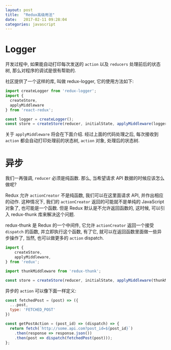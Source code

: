 ```yaml
---
layout: post
title:  "Redux高级用法"
date:   2017-02-11 09:28:04
categories: javascript
---
```


# Logger

开发过程中, 如果能自动打印每次发送的 `action` 以及 `reducers`
处理前后的状态树, 那么对程序的调试是很有帮助的.

社区提供了一个这样的库, 叫做 redux-logger, 它的使用方法如下:

```javascript
import createLogger from 'redux-logger';
import {
  createStore,
  applyMiddleware
} from 'react-redux';

const logger = createLogger();
const store = createStore(reducer, initialState, applyMiddleware(logger));
```

关于 `applyMiddleware` 将会在下面介绍. 经过上面的代码处理之后, 每次接收到
`action` 都会自动打印处理前的状态树, `action` 对象, 处理后的状态树.

# 异步

我们一再强调, `reducer` 必须是纯函数. 那么, 当希望请求 API
数据的时候应该怎么做呢?

Redux 允许 `actionCreator` 不是纯函数, 我们可以在这里面请求 API, 并作出相应
的动作. 这种情况下, 我们的 `actionCreator` 返回的可能就不是单纯的 JavaScript
对象了, 也可能是一个函数. 但是 Redux 默认是不允许返回函数的, 这时候, 可以引入
redux-thunk 库来解决这个问题.

redux-thunk 是 Redux 的一个中间件, 它允许 `actionCreator` 返回一个接受 `dispatch`
的函数, 并立即执行这个函数, 有了它, 就可以在返回函数里面做一些异步操作了,
当然, 也可以做更多的 `action` dispatch.

```javascript
import {
    createStore,
    applyMiddleware,
} from 'redux';

import thunkMiddleware from 'redux-thunk';

const store = createStore(reducer, initialState, applyMiddleware(thunkMiddleware));
```

异步的 `action` 可以像下面一样定义:

```javascript
const fetchedPost = (post) => ({
  ...post,
  type: 'FETCHED_POST'
})

const getPostAction = (post_id) => (dispatch) => {
  return fetch(`http://some.api.com?post_id=${post_id}`)
    .then(response => response.json())
    .then(post => dispatch(fetchedPost(post)));
};
```
